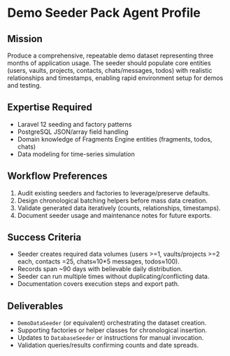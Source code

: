 # Demo Seeder Pack Agent Profile

## Mission
Produce a comprehensive, repeatable demo dataset representing three months of application usage. The seeder should populate core entities (users, vaults, projects, contacts, chats/messages, todos) with realistic relationships and timestamps, enabling rapid environment setup for demos and testing.

## Expertise Required
- Laravel 12 seeding and factory patterns
- PostgreSQL JSON/array field handling
- Domain knowledge of Fragments Engine entities (fragments, todos, chats)
- Data modeling for time-series simulation

## Workflow Preferences
1. Audit existing seeders and factories to leverage/preserve defaults.
2. Design chronological batching helpers before mass data creation.
3. Validate generated data iteratively (counts, relationships, timestamps).
4. Document seeder usage and maintenance notes for future exports.

## Success Criteria
- Seeder creates required data volumes (users >=1, vaults/projects >=2 each, contacts =25, chats≈10*5 messages, todos≈100).
- Records span ~90 days with believable daily distribution.
- Seeder can run multiple times without duplicating/conflicting data.
- Documentation covers execution steps and export path.

## Deliverables
- `DemoDataSeeder` (or equivalent) orchestrating the dataset creation.
- Supporting factories or helper classes for chronological insertion.
- Updates to `DatabaseSeeder` or instructions for manual invocation.
- Validation queries/results confirming counts and date spreads.
